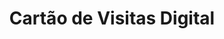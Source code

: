 ---
img: /assets/img/layout-modelo-cartao-de-visitas-digital.png
title: Cartão de Visitas Digital
description: Tenha um cartão de visitas moderno e ilimitado!
url-service: 
---
